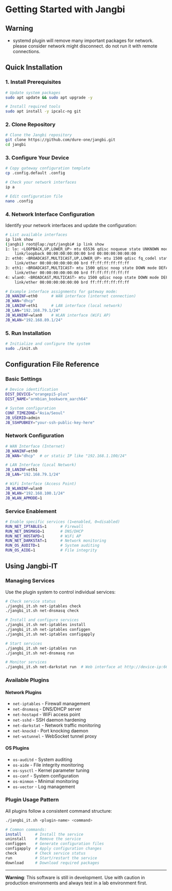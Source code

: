 # Getting Started with Jangbi

## Warning

* systemd plugin will remove many important packages for network. please consider network might disconnect. do not run it with remote connections.

## Quick Installation

### 1. Install Prerequisites

```bash
# Update system packages
sudo apt update && sudo apt upgrade -y

# Install required tools
sudo apt install -y ipcalc-ng git
```

### 2. Clone Repository

```bash
# Clone the Jangbi repository
git clone https://github.com/dure-one/jangbi.git
cd jangbi
```

### 3. Configure Your Device

```bash
# Copy gateway configuration template
cp .config.default .config

# Check your network interfaces
ip a

# Edit configuration file
nano .config
```

### 4. Network Interface Configuration

Identify your network interfaces and update the configuration:

```bash
# List available interfaces
ip link show
(jangbi) root@lap:/opt/jangbi# ip link show
1: lo: <LOOPBACK,UP,LOWER_UP> mtu 65536 qdisc noqueue state UNKNOWN mode DEFAULT group default qlen 1000
    link/loopback 00:00:00:00:00:00 brd 00:00:00:00:00:00
2: eth0: <BROADCAST,MULTICAST,UP,LOWER_UP> mtu 1500 qdisc fq_codel state UP mode DEFAULT group default qlen 1000
    link/ether 00:00:00:00:00:00 brd ff:ff:ff:ff:ff:ff
3: eth1: <BROADCAST,MULTICAST> mtu 1500 qdisc noop state DOWN mode DEFAULT group default qlen 1000
    link/ether 00:00:00:00:00:00 brd ff:ff:ff:ff:ff:ff
4: wlan0: <BROADCAST,MULTICAST> mtu 1500 qdisc noop state DOWN mode DEFAULT group default qlen 1000
    link/ether 00:00:00:00:00:00 brd ff:ff:ff:ff:ff:ff

# Example interface assignments for gateway mode:
JB_WANINF=eth0      # WAN interface (internet connection)
JB_WAN="dhcp"
JB_LANINF=eth1      # LAN interface (local network)
JB_LAN="192.168.79.1/24"
JB_WLANINF=wlan0    # WLAN interface (WiFi AP)
JB_WLAN="192.168.89.1/24"
```

### 5. Run Installation

```bash
# Initialize and configure the system
sudo ./init.sh
```

## Configuration File Reference

### Basic Settings

```bash
# Device identification
DIST_DEVICE="orangepi5-plus"
DIST_NAME="armbian_bookworm_aarch64"

# System configuration
CONF_TIMEZONE="Asia/Seoul"
JB_USERID=admin
JB_SSHPUBKEY="your-ssh-public-key-here"
```

### Network Configuration

```bash
# WAN Interface (Internet)
JB_WANINF=eth0
JB_WAN="dhcp"  # or static IP like "192.168.1.100/24"

# LAN Interface (Local Network)
JB_LANINF=eth1
JB_LAN="192.168.79.1/24"

# WiFi Interface (Access Point)
JB_WLANINF=wlan0
JB_WLAN="192.168.100.1/24"
JB_WLAN_APMODE=1
```

### Service Enablement

```bash
# Enable specific services (1=enabled, 0=disabled)
RUN_NET_IPTABLES=1      # Firewall
RUN_NET_DNSMASQ=1       # DNS/DHCP
RUN_NET_HOSTAPD=1       # WiFi AP
RUN_NET_DARKSTAT=1      # Network monitoring
RUN_OS_AUDITD=1         # System auditing
RUN_OS_AIDE=1           # File integrity
```

## Using Jangbi-IT

### Managing Services

Use the plugin system to control individual services:

```bash
# Check service status
./jangbi_it.sh net-iptables check
./jangbi_it.sh net-dnsmasq check

# Install and configure services
./jangbi_it.sh net-iptables install
./jangbi_it.sh net-iptables configgen
./jangbi_it.sh net-iptables configapply

# Start services
./jangbi_it.sh net-iptables run
./jangbi_it.sh net-dnsmasq run

# Monitor services
./jangbi_it.sh net-darkstat run  # Web interface at http://device-ip:666
```

### Available Plugins

#### Network Plugins
- `net-iptables` - Firewall management
- `net-dnsmasq` - DNS/DHCP server
- `net-hostapd` - WiFi access point
- `net-sshd` - SSH daemon hardening
- `net-darkstat` - Network traffic monitoring
- `net-knockd` - Port knocking daemon
- `net-wstunnel` - WebSocket tunnel proxy

#### OS Plugins
- `os-auditd` - System auditing
- `os-aide` - File integrity monitoring
- `os-sysctl` - Kernel parameter tuning
- `os-conf` - System configuration
- `os-minmon` - Minimal monitoring
- `os-vector` - Log management

### Plugin Usage Pattern

All plugins follow a consistent command structure:

```bash
./jangbi_it.sh <plugin-name> <command>

# Common commands:
install      # Install the service
uninstall    # Remove the service
configgen    # Generate configuration files
configapply  # Apply configuration changes
check        # Check service status
run          # Start/restart the service
download     # Download required packages
```

---

**Warning**: This software is still in development. Use with caution in production environments and always test in a lab environment first.